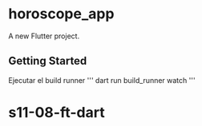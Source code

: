 # horoscope_app

A new Flutter project.

## Getting Started

Ejecutar el build runner
'''
dart run build_runner watch
'''
# s11-08-ft-dart
